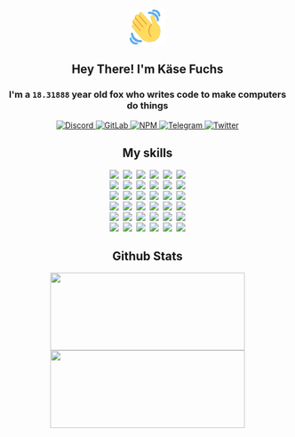 <div><p align=center><img src=./resources/images/wave.gif width=64px height=64px></p><h2 align=center>Hey There! I'm Käse Fuchs</h2><h3 align=center>I'm a <code>18.31888</code> year old fox who writes code to make computers do things</h3><p align=center><a href=https://discord.com/users/507526681125322772><img alt=Discord src="https://img.shields.io/badge/Discord-5865F2?logo=discord&logoColor=white&style=flat-square#839f82a92ed50257e82fee9c37533972"> </a><a href=https://gitlab.com/kasefuchs><img alt=GitLab src="https://img.shields.io/badge/GitLab-330F63?logo=gitlab&logoColor=white&style=flat-square#839f82a92ed50257e82fee9c37533972"> </a><a href=https://npmjs.com/~kasefuchs><img alt=NPM src="https://img.shields.io/badge/NPM-CB3837?logo=npm&logoColor=white&style=flat-square#839f82a92ed50257e82fee9c37533972"> </a><a href=https://t.me/kasefuchs><img alt=Telegram src="https://img.shields.io/badge/Telegram-2CA5E0?logo=telegram&logoColor=white&style=flat-square#839f82a92ed50257e82fee9c37533972"> </a><a href=https://twitter.com/kasefuchs><img alt=Twitter src="https://img.shields.io/badge/Twitter-1DA1F2?logo=twitter&logoColor=white&style=flat-square#839f82a92ed50257e82fee9c37533972"></a></p><h2 align=center>My skills</h2><p align=center><a href=https://aws.amazon.com/ ><picture><source srcset="https://skillicons.dev/icons?i=aws&theme=dark#839f82a92ed50257e82fee9c37533972" media="(prefers-color-scheme: dark)"><source srcset="https://skillicons.dev/icons?i=aws&theme=light#839f82a92ed50257e82fee9c37533972" media="(prefers-color-scheme: light), (prefers-color-scheme: no-preference)"><img src="https://skillicons.dev/icons?i=aws&theme=light#839f82a92ed50257e82fee9c37533972"></picture></a>&nbsp;&nbsp;<a href=https://en.wikipedia.org/wiki/Bash_(Unix_shell)><picture><source srcset="https://skillicons.dev/icons?i=bash&theme=dark#839f82a92ed50257e82fee9c37533972" media="(prefers-color-scheme: dark)"><source srcset="https://skillicons.dev/icons?i=bash&theme=light#839f82a92ed50257e82fee9c37533972" media="(prefers-color-scheme: light), (prefers-color-scheme: no-preference)"><img src="https://skillicons.dev/icons?i=bash&theme=light#839f82a92ed50257e82fee9c37533972"></picture></a>&nbsp;&nbsp;<a href=https://discord.com/developers/docs><picture><source srcset="https://skillicons.dev/icons?i=bots&theme=dark#839f82a92ed50257e82fee9c37533972" media="(prefers-color-scheme: dark)"><source srcset="https://skillicons.dev/icons?i=bots&theme=light#839f82a92ed50257e82fee9c37533972" media="(prefers-color-scheme: light), (prefers-color-scheme: no-preference)"><img src="https://skillicons.dev/icons?i=bots&theme=light#839f82a92ed50257e82fee9c37533972"></picture></a>&nbsp;&nbsp;<a href=https://www.cloudflare.com/ ><picture><source srcset="https://skillicons.dev/icons?i=cloudflare&theme=dark#839f82a92ed50257e82fee9c37533972" media="(prefers-color-scheme: dark)"><source srcset="https://skillicons.dev/icons?i=cloudflare&theme=light#839f82a92ed50257e82fee9c37533972" media="(prefers-color-scheme: light), (prefers-color-scheme: no-preference)"><img src="https://skillicons.dev/icons?i=cloudflare&theme=light#839f82a92ed50257e82fee9c37533972"></picture></a>&nbsp;&nbsp;<a href=https://en.wikipedia.org/wiki/CSS><picture><source srcset="https://skillicons.dev/icons?i=css&theme=dark#839f82a92ed50257e82fee9c37533972" media="(prefers-color-scheme: dark)"><source srcset="https://skillicons.dev/icons?i=css&theme=light#839f82a92ed50257e82fee9c37533972" media="(prefers-color-scheme: light), (prefers-color-scheme: no-preference)"><img src="https://skillicons.dev/icons?i=css&theme=light#839f82a92ed50257e82fee9c37533972"></picture></a>&nbsp;&nbsp;<a href=https://www.docker.com/ ><picture><source srcset="https://skillicons.dev/icons?i=docker&theme=dark#839f82a92ed50257e82fee9c37533972" media="(prefers-color-scheme: dark)"><source srcset="https://skillicons.dev/icons?i=docker&theme=light#839f82a92ed50257e82fee9c37533972" media="(prefers-color-scheme: light), (prefers-color-scheme: no-preference)"><img src="https://skillicons.dev/icons?i=docker&theme=light#839f82a92ed50257e82fee9c37533972"></picture></a><br><a href=https://www.electronjs.org/ ><picture><source srcset="https://skillicons.dev/icons?i=electron&theme=dark#839f82a92ed50257e82fee9c37533972" media="(prefers-color-scheme: dark)"><source srcset="https://skillicons.dev/icons?i=electron&theme=light#839f82a92ed50257e82fee9c37533972" media="(prefers-color-scheme: light), (prefers-color-scheme: no-preference)"><img src="https://skillicons.dev/icons?i=electron&theme=light#839f82a92ed50257e82fee9c37533972"></picture></a>&nbsp;&nbsp;<a href=https://expressjs.com/ ><picture><source srcset="https://skillicons.dev/icons?i=express&theme=dark#839f82a92ed50257e82fee9c37533972" media="(prefers-color-scheme: dark)"><source srcset="https://skillicons.dev/icons?i=express&theme=light#839f82a92ed50257e82fee9c37533972" media="(prefers-color-scheme: light), (prefers-color-scheme: no-preference)"><img src="https://skillicons.dev/icons?i=express&theme=light#839f82a92ed50257e82fee9c37533972"></picture></a>&nbsp;&nbsp;<a href=https://www.figma.com/ ><picture><source srcset="https://skillicons.dev/icons?i=figma&theme=dark#839f82a92ed50257e82fee9c37533972" media="(prefers-color-scheme: dark)"><source srcset="https://skillicons.dev/icons?i=figma&theme=light#839f82a92ed50257e82fee9c37533972" media="(prefers-color-scheme: light), (prefers-color-scheme: no-preference)"><img src="https://skillicons.dev/icons?i=figma&theme=light#839f82a92ed50257e82fee9c37533972"></picture></a>&nbsp;&nbsp;<a href=https://firebase.google.com/ ><picture><source srcset="https://skillicons.dev/icons?i=firebase&theme=dark#839f82a92ed50257e82fee9c37533972" media="(prefers-color-scheme: dark)"><source srcset="https://skillicons.dev/icons?i=firebase&theme=light#839f82a92ed50257e82fee9c37533972" media="(prefers-color-scheme: light), (prefers-color-scheme: no-preference)"><img src="https://skillicons.dev/icons?i=firebase&theme=light#839f82a92ed50257e82fee9c37533972"></picture></a>&nbsp;&nbsp;<a href=https://flask.palletsprojects.com/ ><picture><source srcset="https://skillicons.dev/icons?i=flask&theme=dark#839f82a92ed50257e82fee9c37533972" media="(prefers-color-scheme: dark)"><source srcset="https://skillicons.dev/icons?i=flask&theme=light#839f82a92ed50257e82fee9c37533972" media="(prefers-color-scheme: light), (prefers-color-scheme: no-preference)"><img src="https://skillicons.dev/icons?i=flask&theme=light#839f82a92ed50257e82fee9c37533972"></picture></a>&nbsp;&nbsp;<a href=https://cloud.google.com/ ><picture><source srcset="https://skillicons.dev/icons?i=gcp&theme=dark#839f82a92ed50257e82fee9c37533972" media="(prefers-color-scheme: dark)"><source srcset="https://skillicons.dev/icons?i=gcp&theme=light#839f82a92ed50257e82fee9c37533972" media="(prefers-color-scheme: light), (prefers-color-scheme: no-preference)"><img src="https://skillicons.dev/icons?i=gcp&theme=light#839f82a92ed50257e82fee9c37533972"></picture></a><br><a href=https://git-scm.com/ ><picture><source srcset="https://skillicons.dev/icons?i=git&theme=dark#839f82a92ed50257e82fee9c37533972" media="(prefers-color-scheme: dark)"><source srcset="https://skillicons.dev/icons?i=git&theme=light#839f82a92ed50257e82fee9c37533972" media="(prefers-color-scheme: light), (prefers-color-scheme: no-preference)"><img src="https://skillicons.dev/icons?i=git&theme=light#839f82a92ed50257e82fee9c37533972"></picture></a>&nbsp;&nbsp;<a href=https://github.com/ ><picture><source srcset="https://skillicons.dev/icons?i=github&theme=dark#839f82a92ed50257e82fee9c37533972" media="(prefers-color-scheme: dark)"><source srcset="https://skillicons.dev/icons?i=github&theme=light#839f82a92ed50257e82fee9c37533972" media="(prefers-color-scheme: light), (prefers-color-scheme: no-preference)"><img src="https://skillicons.dev/icons?i=github&theme=light#839f82a92ed50257e82fee9c37533972"></picture></a>&nbsp;&nbsp;<a href=https://gitlab.com/ ><picture><source srcset="https://skillicons.dev/icons?i=gitlab&theme=dark#839f82a92ed50257e82fee9c37533972" media="(prefers-color-scheme: dark)"><source srcset="https://skillicons.dev/icons?i=gitlab&theme=light#839f82a92ed50257e82fee9c37533972" media="(prefers-color-scheme: light), (prefers-color-scheme: no-preference)"><img src="https://skillicons.dev/icons?i=gitlab&theme=light#839f82a92ed50257e82fee9c37533972"></picture></a>&nbsp;&nbsp;<a href=https://www.heroku.com/ ><picture><source srcset="https://skillicons.dev/icons?i=heroku&theme=dark#839f82a92ed50257e82fee9c37533972" media="(prefers-color-scheme: dark)"><source srcset="https://skillicons.dev/icons?i=heroku&theme=light#839f82a92ed50257e82fee9c37533972" media="(prefers-color-scheme: light), (prefers-color-scheme: no-preference)"><img src="https://skillicons.dev/icons?i=heroku&theme=light#839f82a92ed50257e82fee9c37533972"></picture></a>&nbsp;&nbsp;<a href=https://en.wikipedia.org/wiki/HTML><picture><source srcset="https://skillicons.dev/icons?i=html&theme=dark#839f82a92ed50257e82fee9c37533972" media="(prefers-color-scheme: dark)"><source srcset="https://skillicons.dev/icons?i=html&theme=light#839f82a92ed50257e82fee9c37533972" media="(prefers-color-scheme: light), (prefers-color-scheme: no-preference)"><img src="https://skillicons.dev/icons?i=html&theme=light#839f82a92ed50257e82fee9c37533972"></picture></a>&nbsp;&nbsp;<a href=https://en.wikipedia.org/wiki/JavaScript><picture><source srcset="https://skillicons.dev/icons?i=js&theme=dark#839f82a92ed50257e82fee9c37533972" media="(prefers-color-scheme: dark)"><source srcset="https://skillicons.dev/icons?i=js&theme=light#839f82a92ed50257e82fee9c37533972" media="(prefers-color-scheme: light), (prefers-color-scheme: no-preference)"><img src="https://skillicons.dev/icons?i=js&theme=light#839f82a92ed50257e82fee9c37533972"></picture></a><br><a href=https://en.wikipedia.org/wiki/Linux><picture><source srcset="https://skillicons.dev/icons?i=linux&theme=dark#839f82a92ed50257e82fee9c37533972" media="(prefers-color-scheme: dark)"><source srcset="https://skillicons.dev/icons?i=linux&theme=light#839f82a92ed50257e82fee9c37533972" media="(prefers-color-scheme: light), (prefers-color-scheme: no-preference)"><img src="https://skillicons.dev/icons?i=linux&theme=light#839f82a92ed50257e82fee9c37533972"></picture></a>&nbsp;&nbsp;<a href=https://mui.com/ ><picture><source srcset="https://skillicons.dev/icons?i=materialui&theme=dark#839f82a92ed50257e82fee9c37533972" media="(prefers-color-scheme: dark)"><source srcset="https://skillicons.dev/icons?i=materialui&theme=light#839f82a92ed50257e82fee9c37533972" media="(prefers-color-scheme: light), (prefers-color-scheme: no-preference)"><img src="https://skillicons.dev/icons?i=materialui&theme=light#839f82a92ed50257e82fee9c37533972"></picture></a>&nbsp;&nbsp;<a href=https://en.wikipedia.org/wiki/Markdown><picture><source srcset="https://skillicons.dev/icons?i=md&theme=dark#839f82a92ed50257e82fee9c37533972" media="(prefers-color-scheme: dark)"><source srcset="https://skillicons.dev/icons?i=md&theme=light#839f82a92ed50257e82fee9c37533972" media="(prefers-color-scheme: light), (prefers-color-scheme: no-preference)"><img src="https://skillicons.dev/icons?i=md&theme=light#839f82a92ed50257e82fee9c37533972"></picture></a>&nbsp;&nbsp;<a href=https://www.mongodb.com/ ><picture><source srcset="https://skillicons.dev/icons?i=mongodb&theme=dark#839f82a92ed50257e82fee9c37533972" media="(prefers-color-scheme: dark)"><source srcset="https://skillicons.dev/icons?i=mongodb&theme=light#839f82a92ed50257e82fee9c37533972" media="(prefers-color-scheme: light), (prefers-color-scheme: no-preference)"><img src="https://skillicons.dev/icons?i=mongodb&theme=light#839f82a92ed50257e82fee9c37533972"></picture></a>&nbsp;&nbsp;<a href=https://www.mysql.com/ ><picture><source srcset="https://skillicons.dev/icons?i=mysql&theme=dark#839f82a92ed50257e82fee9c37533972" media="(prefers-color-scheme: dark)"><source srcset="https://skillicons.dev/icons?i=mysql&theme=light#839f82a92ed50257e82fee9c37533972" media="(prefers-color-scheme: light), (prefers-color-scheme: no-preference)"><img src="https://skillicons.dev/icons?i=mysql&theme=light#839f82a92ed50257e82fee9c37533972"></picture></a>&nbsp;&nbsp;<a href=https://nextjs.org/ ><picture><source srcset="https://skillicons.dev/icons?i=nextjs&theme=dark#839f82a92ed50257e82fee9c37533972" media="(prefers-color-scheme: dark)"><source srcset="https://skillicons.dev/icons?i=nextjs&theme=light#839f82a92ed50257e82fee9c37533972" media="(prefers-color-scheme: light), (prefers-color-scheme: no-preference)"><img src="https://skillicons.dev/icons?i=nextjs&theme=light#839f82a92ed50257e82fee9c37533972"></picture></a><br><a href=https://nodejs.org/en/ ><picture><source srcset="https://skillicons.dev/icons?i=nodejs&theme=dark#839f82a92ed50257e82fee9c37533972" media="(prefers-color-scheme: dark)"><source srcset="https://skillicons.dev/icons?i=nodejs&theme=light#839f82a92ed50257e82fee9c37533972" media="(prefers-color-scheme: light), (prefers-color-scheme: no-preference)"><img src="https://skillicons.dev/icons?i=nodejs&theme=light#839f82a92ed50257e82fee9c37533972"></picture></a>&nbsp;&nbsp;<a href=https://www.postgresql.org/ ><picture><source srcset="https://skillicons.dev/icons?i=postgres&theme=dark#839f82a92ed50257e82fee9c37533972" media="(prefers-color-scheme: dark)"><source srcset="https://skillicons.dev/icons?i=postgres&theme=light#839f82a92ed50257e82fee9c37533972" media="(prefers-color-scheme: light), (prefers-color-scheme: no-preference)"><img src="https://skillicons.dev/icons?i=postgres&theme=light#839f82a92ed50257e82fee9c37533972"></picture></a>&nbsp;&nbsp;<a href=https://learn.microsoft.com/en-us/powershell/ ><picture><source srcset="https://skillicons.dev/icons?i=powershell&theme=dark#839f82a92ed50257e82fee9c37533972" media="(prefers-color-scheme: dark)"><source srcset="https://skillicons.dev/icons?i=powershell&theme=light#839f82a92ed50257e82fee9c37533972" media="(prefers-color-scheme: light), (prefers-color-scheme: no-preference)"><img src="https://skillicons.dev/icons?i=powershell&theme=light#839f82a92ed50257e82fee9c37533972"></picture></a>&nbsp;&nbsp;<a href=https://www.python.org/ ><picture><source srcset="https://skillicons.dev/icons?i=py&theme=dark#839f82a92ed50257e82fee9c37533972" media="(prefers-color-scheme: dark)"><source srcset="https://skillicons.dev/icons?i=py&theme=light#839f82a92ed50257e82fee9c37533972" media="(prefers-color-scheme: light), (prefers-color-scheme: no-preference)"><img src="https://skillicons.dev/icons?i=py&theme=light#839f82a92ed50257e82fee9c37533972"></picture></a>&nbsp;&nbsp;<a href=https://www.raspberrypi.org/ ><picture><source srcset="https://skillicons.dev/icons?i=raspberrypi&theme=dark#839f82a92ed50257e82fee9c37533972" media="(prefers-color-scheme: dark)"><source srcset="https://skillicons.dev/icons?i=raspberrypi&theme=light#839f82a92ed50257e82fee9c37533972" media="(prefers-color-scheme: light), (prefers-color-scheme: no-preference)"><img src="https://skillicons.dev/icons?i=raspberrypi&theme=light#839f82a92ed50257e82fee9c37533972"></picture></a>&nbsp;&nbsp;<a href=https://reactjs.org/ ><picture><source srcset="https://skillicons.dev/icons?i=react&theme=dark#839f82a92ed50257e82fee9c37533972" media="(prefers-color-scheme: dark)"><source srcset="https://skillicons.dev/icons?i=react&theme=light#839f82a92ed50257e82fee9c37533972" media="(prefers-color-scheme: light), (prefers-color-scheme: no-preference)"><img src="https://skillicons.dev/icons?i=react&theme=light#839f82a92ed50257e82fee9c37533972"></picture></a><br><a href=https://redux.js.org/ ><picture><source srcset="https://skillicons.dev/icons?i=redux&theme=dark#839f82a92ed50257e82fee9c37533972" media="(prefers-color-scheme: dark)"><source srcset="https://skillicons.dev/icons?i=redux&theme=light#839f82a92ed50257e82fee9c37533972" media="(prefers-color-scheme: light), (prefers-color-scheme: no-preference)"><img src="https://skillicons.dev/icons?i=redux&theme=light#839f82a92ed50257e82fee9c37533972"></picture></a>&nbsp;&nbsp;<a href=https://en.wikipedia.org/wiki/Regular_expression><picture><source srcset="https://skillicons.dev/icons?i=regex&theme=dark#839f82a92ed50257e82fee9c37533972" media="(prefers-color-scheme: dark)"><source srcset="https://skillicons.dev/icons?i=regex&theme=light#839f82a92ed50257e82fee9c37533972" media="(prefers-color-scheme: light), (prefers-color-scheme: no-preference)"><img src="https://skillicons.dev/icons?i=regex&theme=light#839f82a92ed50257e82fee9c37533972"></picture></a>&nbsp;&nbsp;<a href=https://en.wikipedia.org/wiki/Sass_(stylesheet_language)><picture><source srcset="https://skillicons.dev/icons?i=sass&theme=dark#839f82a92ed50257e82fee9c37533972" media="(prefers-color-scheme: dark)"><source srcset="https://skillicons.dev/icons?i=sass&theme=light#839f82a92ed50257e82fee9c37533972" media="(prefers-color-scheme: light), (prefers-color-scheme: no-preference)"><img src="https://skillicons.dev/icons?i=sass&theme=light#839f82a92ed50257e82fee9c37533972"></picture></a>&nbsp;&nbsp;<a href=https://www.typescriptlang.org/ ><picture><source srcset="https://skillicons.dev/icons?i=ts&theme=dark#839f82a92ed50257e82fee9c37533972" media="(prefers-color-scheme: dark)"><source srcset="https://skillicons.dev/icons?i=ts&theme=light#839f82a92ed50257e82fee9c37533972" media="(prefers-color-scheme: light), (prefers-color-scheme: no-preference)"><img src="https://skillicons.dev/icons?i=ts&theme=light#839f82a92ed50257e82fee9c37533972"></picture></a>&nbsp;&nbsp;<a href=https://unity.com/ ><picture><source srcset="https://skillicons.dev/icons?i=unity&theme=dark#839f82a92ed50257e82fee9c37533972" media="(prefers-color-scheme: dark)"><source srcset="https://skillicons.dev/icons?i=unity&theme=light#839f82a92ed50257e82fee9c37533972" media="(prefers-color-scheme: light), (prefers-color-scheme: no-preference)"><img src="https://skillicons.dev/icons?i=unity&theme=light#839f82a92ed50257e82fee9c37533972"></picture></a>&nbsp;&nbsp;<a href=https://workers.cloudflare.com/ ><picture><source srcset="https://skillicons.dev/icons?i=workers&theme=dark#839f82a92ed50257e82fee9c37533972" media="(prefers-color-scheme: dark)"><source srcset="https://skillicons.dev/icons?i=workers&theme=light#839f82a92ed50257e82fee9c37533972" media="(prefers-color-scheme: light), (prefers-color-scheme: no-preference)"><img src="https://skillicons.dev/icons?i=workers&theme=light#839f82a92ed50257e82fee9c37533972"></picture></a><br></p><h2 align=center>Github Stats</h2><p align=center><picture><source srcset="https://github-readme-stats-kasefuchs.vercel.app/api/?count_private=true&hide_border=true&hide_rank=true&line_height=20&hide_title=true&username=Kasefuchs&theme=dark#839f82a92ed50257e82fee9c37533972" media="(prefers-color-scheme: dark)"><source srcset="https://github-readme-stats-kasefuchs.vercel.app/api/?count_private=true&hide_border=true&hide_rank=true&line_height=20&hide_title=true&username=Kasefuchs&theme=light#839f82a92ed50257e82fee9c37533972" media="(prefers-color-scheme: light), (prefers-color-scheme: no-preference)"><img align=middle width=350 height=140 src="https://github-readme-stats-kasefuchs.vercel.app/api/?count_private=true&hide_border=true&hide_rank=true&line_height=20&hide_title=true&username=Kasefuchs&theme=light#839f82a92ed50257e82fee9c37533972"></picture><picture><source srcset="https://github-readme-stats-kasefuchs.vercel.app/api/top-langs/?count_private=true&hide_border=true&layout=compact&username=Kasefuchs&theme=dark#839f82a92ed50257e82fee9c37533972" media="(prefers-color-scheme: dark)"><source srcset="https://github-readme-stats-kasefuchs.vercel.app/api/top-langs/?count_private=true&hide_border=true&layout=compact&username=Kasefuchs&theme=light#839f82a92ed50257e82fee9c37533972" media="(prefers-color-scheme: light), (prefers-color-scheme: no-preference)"><img align=middle width=350 height=140 src="https://github-readme-stats-kasefuchs.vercel.app/api/top-langs/?count_private=true&hide_border=true&layout=compact&username=Kasefuchs&theme=light#839f82a92ed50257e82fee9c37533972"></picture></p><img src="https://hit.yhype.me/github/profile?user_id=64592097#839f82a92ed50257e82fee9c37533972" alt=""></div>